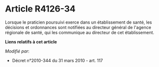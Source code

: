 # Article R4126-34

Lorsque le praticien poursuivi exerce dans un établissement de santé, les décisions et ordonnances sont notifiées au
directeur général de l'agence régionale de santé, qui les communique au directeur de cet établissement.

**Liens relatifs à cet article**

_Modifié par_:

  - Décret n°2010-344 du 31 mars 2010 - art. 117

